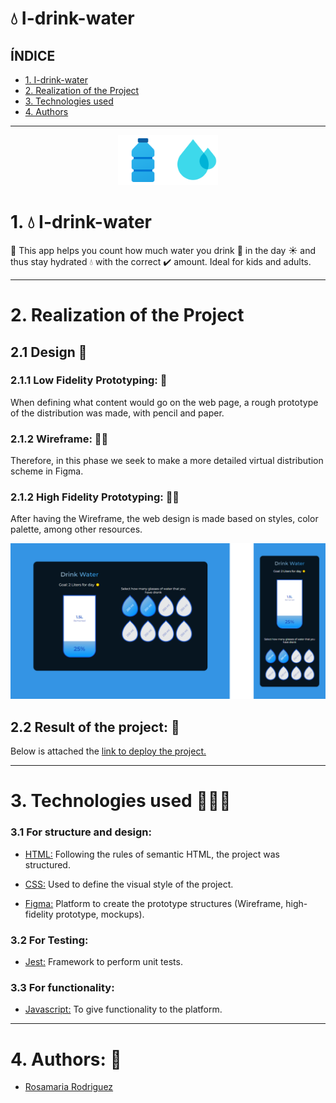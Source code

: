 
# 💧 I-drink-water

## ÍNDICE
* [1. I-drink-water](#1-I-drink-water )
* [2. Realization of the Project](#2-Realización-del-Proyecto)
* [3. Technologies used](#3-Technologies-used)
* [4. Authors ](#4-Authors )

***

<div align="center"><p align="center"><img src="./src/img/plástico.png" alt="Water" width="80"><img src="./src/img/agua.png" alt="Water" width="80"></p></div>

# 1. 💧 I-drink-water

🧪 This app helps you count how much water  you drink 🥤 in the day ☀️ and thus stay hydrated 💧 with the correct ✔️ amount. Ideal for kids and adults.

***

# 2. Realization of the Project
## 2.1 Design 📱
### 2.1.1 Low Fidelity Prototyping: 📝

When defining what content would go on the web page, a rough prototype of the distribution was made, with pencil and paper.

### 2.1.2 Wireframe: 🙋🏼
Therefore, in this phase we seek to make a more detailed virtual distribution scheme in Figma.

### 2.1.2 High Fidelity Prototyping: 💁🏼
After having the Wireframe, the web design is made based on styles, color palette, among other resources.

<div align="center">
<img src="./src/img/Group.png" alt="Water" width="800">
</div>

## 2.2 Result of the project: 📱

Below is attached the [link to deploy the project.](https://rjrch123.github.io/I-drink-water/)

***

# 3. Technologies used 👩🏾‍💻
### 3.1 For structure and design:
-   [HTML:](https://developer.mozilla.org/es/docs/Web/HTML)  Following the rules of semantic HTML, the project was structured.

-   [CSS:](https://developer.mozilla.org/es/docs/Web/CSS) Used to define the visual style of the project.

-   [Figma:](https://www.figma.com) Platform to create the prototype structures (Wireframe, high-fidelity prototype, mockups).

### 3.2 For Testing:
-   [Jest:](https://jestjs.io/docs/es-ES/getting-started)  Framework to perform unit tests.
### 3.3 For functionality:
-   [Javascript:](https://developer.mozilla.org/es/docs/Web/JavaScript)  To give functionality to the platform.

***

# 4. Authors: 📍
-  [Rosamaria Rodriguez](https://github.com/RJRCH122)

